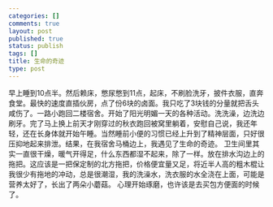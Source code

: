 ```yaml
--- 
categories: []
comments: true
layout: post
published: true
status: publish
tags: []
title: 生命的奇迹
type: post
---
```

<div id="msgcns!3725CC0EE38B1F6!2200" class="bvMsg">早上睡到10点半。然后赖床，憋尿憋到11点，起床，不刷脸洗牙，披件衣服，直奔食堂。最快的速度直插伙房，点了份6块的卤面。我只吃了3块钱的分量就把舌头咸伤了。一路小跑回二楼宿舍。开始了阳光明媚一天的各种活动。洗洗澡，边洗边刷牙。完了马上换上前天才刚穿过的秋衣跑回被窝里躺着，安慰自己说，我还年轻，还在长身体就开始午睡。当然睡前小便的习惯已经上升到了精神层面，只好很压抑地起来排泄。结果，在我宿舍马桶边上，我遇见了生命的奇迹。
卫生间里其实一直很干燥，暖气开得足，什么东西都湿不起来，除了一样。放在排水沟边上的拖把。这应该是一把保定制的北方拖把，价格便宜量又足，将近半人高的粗木棍让我很少有拖地的冲动，总是很潮湿，我的洗澡水，洗衣服的水全浇在上面，可能是营养太好了，长出了两朵小蘑菇。
心理开始琢磨，也许该是去买包方便面的时候了。</div>
